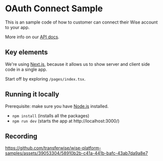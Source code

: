 # OAuth Connect Sample 

This is an sample code of how to customer can connect their Wise account to your app.

More info on our [API docs](https://docs.wise.com/api-docs/features/authentication-access).

## Key elements

We're using [Next.js](https://nextjs.org/), because it allows us to show server and client side code in a single app.

Start off by exploring `/pages/index.tsx`.

## Running it locally

Prerequisite: make sure you have [Node.js](https://nodejs.org/en) installed.
- `npm install` (installs all the packages)
- `npm run dev` (starts the app at http://localhost:3000/)

## Recording

https://github.com/transferwise/wise-platform-samples/assets/39053304/58910b2b-c41a-441b-bafc-43ab7da9a8e7

